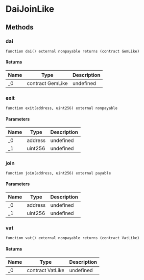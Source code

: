 # DaiJoinLike









## Methods

### dai

```solidity
function dai() external nonpayable returns (contract GemLike)
```






#### Returns

| Name | Type | Description |
|---|---|---|
| _0 | contract GemLike | undefined |

### exit

```solidity
function exit(address, uint256) external nonpayable
```





#### Parameters

| Name | Type | Description |
|---|---|---|
| _0 | address | undefined |
| _1 | uint256 | undefined |

### join

```solidity
function join(address, uint256) external payable
```





#### Parameters

| Name | Type | Description |
|---|---|---|
| _0 | address | undefined |
| _1 | uint256 | undefined |

### vat

```solidity
function vat() external nonpayable returns (contract VatLike)
```






#### Returns

| Name | Type | Description |
|---|---|---|
| _0 | contract VatLike | undefined |




